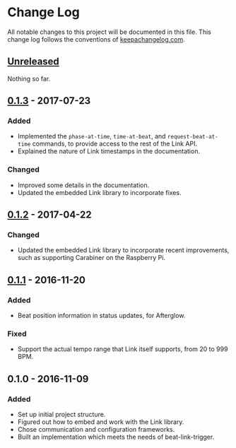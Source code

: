 # Change Log

All notable changes to this project will be documented in this file.
This change log follows the conventions of
[keepachangelog.com](http://keepachangelog.com/).

## [Unreleased][unreleased]

Nothing so far.

## [0.1.3] - 2017-07-23

### Added

- Implemented the `phase-at-time`, `time-at-beat`, and `request-beat-at-time`
  commands, to provide access to the rest of the Link API.
- Explained the nature of Link timestamps in the documentation.

### Changed

- Improved some details in the documentation.
- Updated the embedded Link library to incorporate fixes.

## [0.1.2] - 2017-04-22

### Changed

- Updated the embedded Link library to incorporate recent
  improvements, such as supporting Carabiner on the Raspberry Pi.

## [0.1.1] - 2016-11-20

### Added

- Beat position information in status updates, for Afterglow.

### Fixed

- Support the actual tempo range that Link itself supports, from 20 to
  999 BPM.

## 0.1.0 - 2016-11-09

### Added

- Set up initial project structure.
- Figured out how to embed and work with the Link library.
- Chose communication and configuration frameworks.
- Built an implementation which meets the needs of beat-link-trigger.

[unreleased]: https://github.com/brunchboy/carabiner/compare/v0.1.3...HEAD
[0.1.3]: https://github.com/brunchboy/carabiner/compare/v0.1.2...v0.1.3
[0.1.2]: https://github.com/brunchboy/carabiner/compare/v0.1.1...v0.1.2
[0.1.1]: https://github.com/brunchboy/carabiner/compare/v0.1.0...v0.1.1
